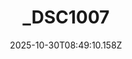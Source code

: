 ---
title: "_DSC1007"
description: ""
image: "/uploads/photos/1761814150144-_DSC1007.webp"
display: "/uploads/photos/1761814150144-_DSC1007-display.webp"
thumbnail: "/uploads/photos/1761814150144-_DSC1007-thumb.webp"
width: 4912
height: 7360
featured: false
date: 2025-10-30T08:49:10.158Z
order: 0
---